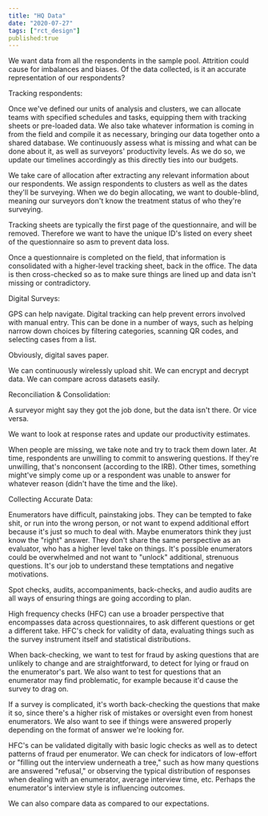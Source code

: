 ```yaml
---
title: "HQ Data"
date: "2020-07-27"
tags: ["rct_design"]
published:true
---
```


We want data from all the respondents in the sample pool. Attrition could cause for imbalances and biases. Of the data collected, is it an accurate representation of our respondents?

Tracking respondents:

Once we've defined our units of analysis and clusters, we can allocate teams with specified schedules and tasks, equipping them with tracking sheets or pre-loaded data. We also take whatever information is coming in from the field and compile it as necessary, bringing our data together onto a shared database. We continuously assess what is missing and what can be done about it, as well as surveyors' productivity levels. As we do so, we update our timelines accordingly as this directly ties into our budgets.

We take care of allocation after extracting any relevant information about our respondents. We assign respondents to clusters as well as the dates they'll be surveying. When we do begin allocating, we want to double-blind, meaning our surveyors don't know the treatment status of who they're surveying.

Tracking sheets are typically the first page of the questionnaire, and will be removed. Therefore we want to have the unique ID's listed on every sheet of the questionnaire so asm to prevent data loss.

Once a questionnaire is completed on the field, that information is consolidated with a higher-level tracking sheet, back in the office. The data is then cross-checked so as to make sure things are lined up and data isn't missing or contradictory.

Digital Surveys:

GPS can help navigate. Digital tracking can help prevent errors involved with manual entry. This can be done in a number of ways, such as helping narrow down choices by filtering categories, scanning QR codes, and selecting cases from a list.

Obviously, digital saves paper.

We can continuously wirelessly upload shit. We can encrypt and decrypt data. We can compare across datasets easily.

Reconciliation & Consolidation:

A surveyor might say they got the job done, but the data isn't there. Or vice versa.

We want to look at response rates and update our productivity estimates.

When people are missing, we take note and try to track them down later. At time, respondents are unwilling to commit to answering questions. If they're unwilling, that's nonconsent (according to the IRB). Other times, something might've simply come up or a respondent was unable to answer for whatever reason (didn't have the time and the like).

Collecting Accurate Data:

Enumerators have difficult, painstaking jobs. They can be tempted to fake shit, or run into the wrong person, or not want to expend additional effort because it's just so much to deal with. Maybe enumerators think they just know the "right" answer. They don't share the same perspective as an evaluator, who has a higher level take on things. It's possible enumerators could be overwhelmed and not want to "unlock" additional, strenuous questions. It's our job to understand these temptations and negative motivations.

Spot checks, audits, accompaniments, back-checks, and audio audits are all ways of ensuring things are going according to plan.

High frequency checks (HFC) can use a broader perspective that encompasses data across questionnaires, to ask different questions or get a different take. HFC's check for validity of data, evaluating things such as the survey instrument itself and statistical distributions.

When back-checking, we want to test for fraud by asking questions that are unlikely to change and are straightforward, to detect for lying or fraud on the enumerator's part. We also want to test for questions that an enumerator may find problematic, for example because it'd cause the survey to drag on.

If a survey is complicated, it's worth back-checking the questions that make it so, since there's a higher risk of mistakes or oversight even from honest enumerators. We also want to see if things were answered properly depending on the format of answer we're looking for.

HFC's can be validated digitally with basic logic checks as well as to detect patterns of fraud per enumerator. We can check for indicators of low-effort or "filling out the interview underneath a tree," such as how many questions are answered "refusal," or observing the typical distribution of responses when dealing with an enumerator, average interview time, etc. Perhaps the enumerator's interview style is influencing outcomes.

We can also compare data as compared to our expectations.
